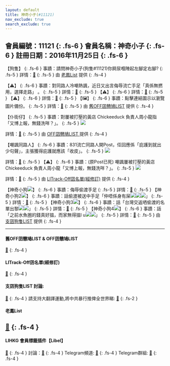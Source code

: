 ```yaml
---
layout: default
title: 神奇小子(#11121)
nav_exclude: true
search_exclude: true
---
```


會員編號：11121
{: .fs-6 }
會員名稱：神奇小子
{: .fs-6 }
註冊日期：2016年11月25日
{: .fs-6 }
---

<div class="code-example" markdown="1">

【狗隻】
{: .fs-6 }
事蹟：請問神奇小子(狗隻#11121)你屙尿嗰陣起左腳定右腳?
{: .fs-5 }
詳情：[🔗](https://lih.kg/2216317)
{: .fs-5 }
由 [老鳳List](#) 提供
{: .fs-4 }

</div>
<div class="code-example" markdown="1">

【⚠️】
{: .fs-6 }
事蹟：對同路人冷嘲熱諷，近日又出言侮辱流亡手足「真係無撚用，選擇走路」 。
{: .fs-5 }
詳情：[🔗](https://lih.kg/fRmEwT)
{: .fs-5 }
【⚠️】
{: .fs-6 }
詳情：[🔗](https://lih.kg/ryadGsX)
{: .fs-5 }
【⚠️】
{: .fs-6 }
詳情：[🔗](https://lih.kg/aGjJFiV)
{: .fs-5 }
【🖼️】
{: .fs-6 }
事蹟：點擊連結圖示以瀏覽圖片備份。
{: .fs-5 }
詳情：[🔗](https://filedn.eu/l9Hq1YKLkJ4m0VSXcdcfUaJ/LIHKG_on99/on9_son_2020/11121)
{: .fs-5 }
由 [舊OFF囝戇鳩LIST](#舊off囝戇鳩list--off囝戇鳩list) 提供
{: .fs-4 }

</div>
<div class="code-example" markdown="1">

【仆街仔】
{: .fs-5 }
事蹟：對屢被打壓的黃店 Chickeeduck 負責人周小龍指「又博上報，無錢洗咩？」。
{: .fs-5 }
![](https://filedn.eu/l9Hq1YKLkJ4m0VSXcdcfUaJ/LIHKG_on99/on9_jai/11121/11121.1_.png)


詳情：[🔗](https://lih.kg/aNOMBuV)
{: .fs-5 }
由 [OFF囝戇鳩LIST ](#舊off囝戇鳩list--off囝戇鳩list) 提供
{: .fs-4 }

</div>
<div class="code-example" markdown="1">

【嘲諷同路人】
{: .fs-6 }
事蹟：831流亡同路人開Post，佢回應係「庇護到就出少句聲」，主張獲得庇護就應該「收皮」。
{: .fs-5 }
![](https://na.cx/i/VrAAy5S.png)


詳情：[🔗](https://lih.kg/qDdBxJX)
{: .fs-5 }
【⚠️】
{: .fs-6 }
事蹟：(原Post已死) 嘲諷屢被打壓的黃店 Chickeeduck 負責人周小龍「又博上報，無錢洗咩？」。
{: .fs-5 }
![](https://filedn.eu/l9Hq1YKLkJ4m0VSXcdcfUaJ/LIHKG_on99/on9_jai/11121/11121.1_.png)


詳情：[🔗](https://filedn.eu/l9Hq1YKLkJ4m0VSXcdcfUaJ/LIHKG_on99/on9_jai/11121/11121.1_.png)
{: .fs-5 }
由 [LITrack-Off囝名單(經修訂)](#litrack-off囝名單(經修訂)) 提供
{: .fs-4 }

</div>
<div class="code-example" markdown="1">

【神奇小狗![](https://cdn.lihkg.com/assets/faces/dog/bark.gif)】
{: .fs-6 }
事蹟：侮辱偷渡手足
{: .fs-5 }
詳情：[🔗](https://lih.kg/qBspMBX)
{: .fs-5 }
【神奇小狗2![](https://cdn.lihkg.com/assets/faces/dog/bark.gif)】
{: .fs-6 }
事蹟：話偷渡被送中手足「仲唔係身有屎![](https://cdn.lihkg.com/assets/faces/lm2/kill.gif)![](https://cdn.lihkg.com/assets/faces/lm2/kill.gif)![](https://cdn.lihkg.com/assets/faces/lm2/kill.gif)」
{: .fs-5 }
詳情：[🔗](https://lihkg.com/thread/2176437/page/6)
{: .fs-5 }
【神奇小狗3![](https://cdn.lihkg.com/assets/faces/dog/bark.gif)】
{: .fs-6 }
事蹟：話「台灣交返哂偷渡的名單出黎![](https://cdn.lihkg.com/assets/faces/dog/smile.gif)![](https://cdn.lihkg.com/assets/faces/dog/smile.gif)」
{: .fs-5 }
詳情：[🔗](https://lih.kg/geaKbT)
{: .fs-5 }
【神奇小狗4![](https://cdn.lihkg.com/assets/faces/dog/bark.gif)】
{: .fs-6 }
事蹟：話「之前水魚圈的錢真好搵，而家無得搵l u![](https://cdn.lihkg.com/assets/faces/dog/haha.gif)![](https://cdn.lihkg.com/assets/faces/dog/haha.gif)」
{: .fs-5 }
詳情：[🔗](https://lih.kg/gPRPLT)
{: .fs-5 }
由 [支囝狗隻LIST](#支囝狗隻list-討論) 提供
{: .fs-4 }

</div>

---

#### 舊OFF囝戇鳩LIST & OFF囝戇鳩LIST 
[🔗](https://bit.ly/lihkg_on9_list)
{: .fs-4 }
#### LITrack-Off囝名單(經修訂)
[🔗](http://tiny.cc/LITrack_GS)
{: .fs-4 }
#### 支囝狗隻LIST 討論: 
[🔗](https://lih.kg/2908480)
{: .fs-4 }
請支持大翻譯運動,將中共暴行推俾全世界睇: [🔗](https://twitter.com/tgtm_official)
{: .fs-2 }

#### 老鳳List
[🔗](https://lihkg.com/thread/2808424)
{: .fs-4 }
---

#### LIHKG 會員標籤插件【Libel】
[🔗](https://kitce.github.io/libel)
{: .fs-4 }
討論：[🔗](https://lih.kg/2841778)
{: .fs-4 }
Telegram頻道: [🔗](https://t.me/LibelOfficialChannel)
{: .fs-4 }
Telegram群組: [🔗](https://t.me/LibelOfficialGroup)
{: .fs-4 }
